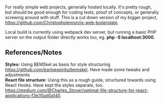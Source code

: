 For really simple web projects, generally hosted locally. It's pretty rough, but should be good enough for coding tests, proof of concepts, or generally screwing around with stuff. This is a cut down version of my bigger project, https://github.com/Christopholemon/js-web-boilerplate. 

Local build is currently using webpack dev server, but running a basic PHP server on the output folder directly works too, eg. __php -S localhost:3000__.

## References/Notes
**Styles:** Using BEMSkel as basis for style structuring https://github.com/karloespiritu/bemskel. Have made some tweaks and adjustments<br />
**React file structure:** Using this as a rough guide, structured towards using React Hooks. Have kept the styles separate, too. https://medium.com/@Charles_Stover/optimal-file-structure-for-react-applications-f3e35ad0a145